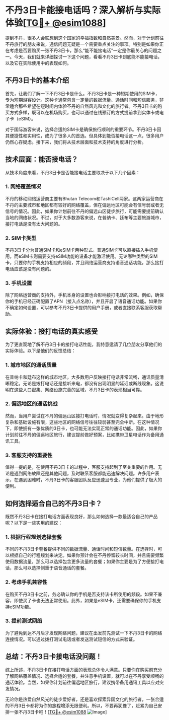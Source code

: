 # 不丹3日卡能接电话吗？深入解析与实际体验[[TG💪+ @esim1088](https://t.me/s/esim1088)]

提到不丹，很多人会联想到这个国家的幸福指数和自然美景。然而，对于计划前往不丹旅行的朋友来说，通信问题无疑是一个需要重点关注的事项。特别是如果你正在考虑是否要购买一张不丹3日卡，那么“能不能接电话”一定是你最关心的问题之一。今天，我们就来详细探讨一下这个问题，看看不丹3日卡到底能不能接电话，以及它在实际使用中的表现如何。

## 不丹3日卡的基本介绍

首先，让我们了解一下不丹3日卡是什么。不丹3日卡是一种短期使用的SIM卡，专为短期游客设计。这种卡通常包含一定量的数据流量、通话时间和短信服务，非常适合那些希望在短时间内体验不丹的自然风光和文化的旅行者。不丹3日卡的购买方式多样，既可以在机场购买，也可以通过在线预订的方式提前拿到实体卡或电子卡（eSIM）。

对于国际游客来说，选择合适的SIM卡是确保旅行顺利的重要环节。不丹3日卡因其便捷性和实用性，成为了很多人的首选。但具体到能否接电话这一点，很多用户仍然心存疑虑。接下来，我们将从技术层面和技术支持的角度进行分析。

## 技术层面：能否接电话？

从技术角度来看，不丹3日卡是否能接电话主要取决于以下几个因素：

### 1. 网络覆盖情况

不丹的移动网络运营商主要有Bhutan Telecom和TashiCell两家。这两家运营商在不丹的主要城市和地区都有较好的网络覆盖，但在偏远地区可能会有信号弱或者无信号的情况。因此，如果你计划前往不丹的偏远山区徒步旅行，可能需要提前确认当地的网络状况。不过，对于大多数游客来说，在普纳卡、廷布等主要旅游城市，接打电话是没有太大问题的。

### 2. SIM卡类型

不丹3日卡分为普通SIM卡和eSIM卡两种形式。普通SIM卡可以直接插入手机使用，而eSIM卡则需要支持eSIM功能的设备才能激活使用。无论哪种类型的SIM卡，只要你的手机支持相应的频段，并且网络运营商支持语音通话功能，那么接打电话应该是没有问题的。

### 3. 手机设置

除了网络运营商的支持外，手机本身的设置也会影响接打电话的效果。例如，确保你的手机已经正确配置了APN（接入点名称），并且开启了语音通话功能。如果你不确定如何设置，可以参考不丹3日卡提供的用户手册，或者直接联系客服获取帮助。

## 实际体验：接打电话的真实感受

为了更直观地了解不丹3日卡的接打电话性能，我特意邀请了几位朋友分享他们的实际体验。以下是他们的反馈总结：

### 1. 城市地区的通话质量

在普纳卡和廷布这样的城市地区，大多数用户反映接打电话非常流畅，通话质量清晰稳定。无论是拨打电话还是接听来电，都没有出现明显的延迟或断线现象。这说明在这些人口密集、网络设施完善的区域，不丹3日卡的表现相当可靠。

### 2. 偏远地区的通话挑战

然而，当用户尝试在不丹的偏远山区接打电话时，情况就变得复杂起来。由于地形复杂和基础设施有限，这些地区的网络信号往往较弱甚至完全中断。在这种情况下，即使拥有一张优质的3日卡，也可能无法实现正常的通话功能。因此，如果你计划前往不丹的偏远地区旅行，建议提前做好预案，比如携带卫星电话作为备用通讯工具。

### 3. 客服支持的重要性

值得一提的是，在使用不丹3日卡的过程中，客服支持起到了至关重要的作用。无论是遇到网络故障还是其他问题，及时联系客服都能迅速解决问题。许多用户表示，在遇到困难时，不丹3日卡的客服团队反应迅速且专业，为他们提供了极大的便利。

## 如何选择适合自己的不丹3日卡？

既然不丹3日卡在接打电话方面表现良好，那么如何选择一款最适合自己的产品呢？以下是一些实用的建议：

### 1. 根据行程规划选择套餐

不同的不丹3日卡套餐提供不同的数据流量、通话时间和短信数量。在选择时，可以根据自己的行程规划来决定。如果你预计会在不丹停留较长时间，并且需要频繁使用数据流量，那么可以选择包含更多流量的套餐；如果你主要是为了方便接打电话，那么可以选择侧重于语音通话的套餐。

### 2. 考虑手机兼容性

在购买不丹3日卡之前，务必确认你的手机是否支持该卡所使用的频段。如果不兼容，即使买了卡也无法正常使用。此外，如果是eSIM卡，还需要确保你的手机支持eSIM功能。

### 3. 提前测试网络

为了避免到达不丹后才发现网络问题，建议在出发前先测试一下不丹3日卡的网络连接情况。可以通过拨打测试电话或者发送测试短信的方式来验证。

## 总结：不丹3日卡接电话没问题！

综上所述，不丹3日卡在接打电话方面的表现总体令人满意。只要你在购买前充分了解网络覆盖情况、选择合适的套餐，并注意手机设置，就可以在不丹享受顺畅的通话体验。当然，如果你计划前往偏远地区旅行，建议携带备用通讯工具以应对突发情况。

无论你是热爱自然风光的徒步爱好者，还是喜欢探索异国文化的旅行者，一张合适的不丹3日卡都将为你的旅程增添无限便利。所以，不要再犹豫了，赶紧为自己安排一张不丹3日卡吧！[[TG💪+ @esim1088](https://t.me/s/esim1088) ![Image](https://i.postimg.cc/4NQfJmqS/Snipaste-2025-05-13-00-14-12.png)]